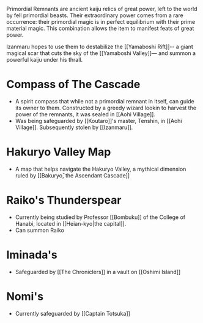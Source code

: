 Primordial Remnants are ancient kaiju relics of great power, left to the world by fell primordial beasts. Their extraordinary power comes from a rare occurrence: their primordial magic is in perfect equilibrium with their prime material magic. This combination allows the item to manifest feats of great power.

Izanmaru hopes to use them to destabilize the [[Yamaboshi Rift]]-- a giant magical scar that cuts the sky of the [[Yamaboshi Valley]]— and summon a powerful kaiju under his thrall.

# Compass of The Cascade

- A spirit compass that while not a primordial remnant in itself, can guide its owner to them. Constructed by a greedy wizard lookin to harvest the power of the remnants, it was sealed in [[Aohi Village]].
- Was being safeguarded by [[Koutaro]]'s master, Tenshin, in [[Aohi Village]]. Subsequently stolen by [[Izanmaru]].

# Hakuryo Valley Map

- A map that helps navigate the Hakuryo Valley, a mythical dimension ruled by [[Bakuryо̄, the Ascendant Cascade]]
# Raiko's Thunderspear

- Currently being studied by Professor [[Bombuku]] of the College of Hanabi, located in [[Heian-kyo|the capital]].
- Can summon Raiko

# Iminada's

- Safeguarded by [[The Chroniclers]] in a vault on [[Oshimi Island]]

# Nomi's

- Currently safeguarded by [[Captain Totsuka]]

